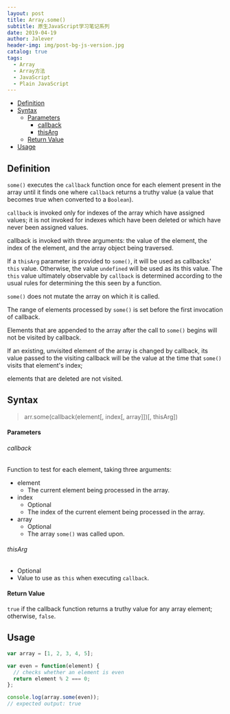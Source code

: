 ```yaml
---
layout: post
title: Array.some()
subtitle: 原生JavaScript学习笔记系列
date: 2019-04-19
author: Jalever
header-img: img/post-bg-js-version.jpg
catalog: true
tags:
  - Array
  - Array方法
  - JavaScript
  - Plain JavaScript
---
```


- [Definition](#definition)
- [Syntax](#syntax)
    - [Parameters](#parameters)
        - [callback](#callback)
        - [thisArg](#thisarg)
    - [Return Value](#return-value)
- [Usage](#usage)

## Definition

`some()` executes the `callback` function once for each element present in the array until it finds one where `callback` returns a truthy value (a value that becomes true when converted to a `Boolean`).<br>

`callback` is invoked only for indexes of the array which have assigned values; it is not invoked for indexes which have been deleted or which have never been assigned values.<br>

callback is invoked with three arguments: the value of the element, the index of the element, and the array object being traversed.<br>

If a `thisArg` parameter is provided to `some()`, it will be used as callbacks' `this` value. Otherwise, the value `undefined` will be used as its this value. The `this` value ultimately observable by `callback` is determined according to the usual rules for determining the this seen by a function.<br>

`some()` does not mutate the array on which it is called.<br>

The range of elements processed by `some()` is set before the first invocation of callback. <br>

Elements that are appended to the array after the call to `some()` begins will not be visited by callback.<br>

If an existing, unvisited element of the array is changed by callback, its value passed to the visiting callback will be the value at the time that `some()` visits that element's index; <br>

elements that are deleted are not visited.<br>

## Syntax

> arr.some(callback(element[, index[, array]])[, thisArg])

#### Parameters

###### callback

Function to test for each element, taking three arguments:

- element
  - The current element being processed in the array.
- index
  - Optional
  - The index of the current element being processed in the array.
- array
  - Optional
  - The array `some()` was called upon.

###### thisArg

- Optional
- Value to use as `this` when executing `callback`.

#### Return Value

`true` if the callback function returns a truthy value for any array element; otherwise, `false`.

## Usage

```javascript
var array = [1, 2, 3, 4, 5];

var even = function(element) {
  // checks whether an element is even
  return element % 2 === 0;
};

console.log(array.some(even));
// expected output: true
```
